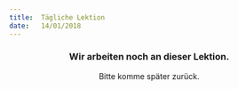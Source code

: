 ```yaml
---
title:  Tägliche Lektion
date:   14/01/2018
---
```


### <center>Wir arbeiten noch an dieser Lektion.</center>
<center>Bitte komme später zurück.</center>